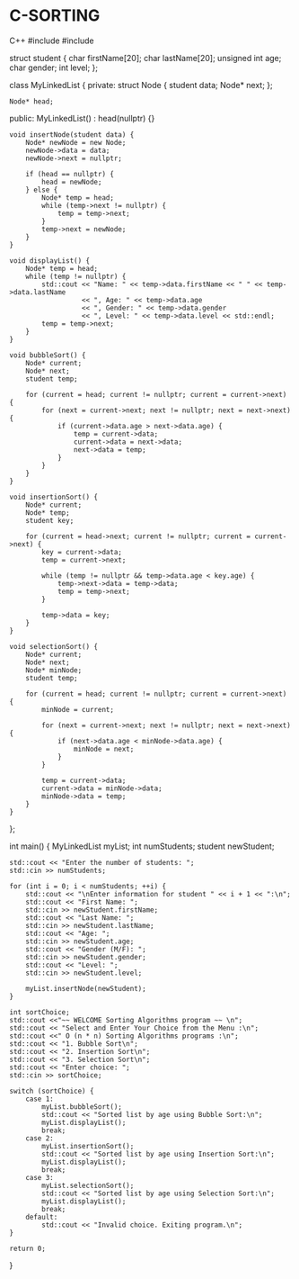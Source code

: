 # C-SORTING
C++
#include <iostream>
#include <cstring>

struct student {
    char firstName[20];
    char lastName[20];
    unsigned int age;
    char gender;
    int level;
};

class MyLinkedList {
private:
    struct Node {
        student data;
        Node* next;
    };

    Node* head;

public:
    MyLinkedList() : head(nullptr) {}

    void insertNode(student data) {
        Node* newNode = new Node;
        newNode->data = data;
        newNode->next = nullptr;

        if (head == nullptr) {
            head = newNode;
        } else {
            Node* temp = head;
            while (temp->next != nullptr) {
                temp = temp->next;
            }
            temp->next = newNode;
        }
    }

    void displayList() {
        Node* temp = head;
        while (temp != nullptr) {
            std::cout << "Name: " << temp->data.firstName << " " << temp->data.lastName
                      << ", Age: " << temp->data.age
                      << ", Gender: " << temp->data.gender
                      << ", Level: " << temp->data.level << std::endl;
            temp = temp->next;
        }
    }

    void bubbleSort() {
        Node* current;
        Node* next;
        student temp;

        for (current = head; current != nullptr; current = current->next) {
            for (next = current->next; next != nullptr; next = next->next) {
                if (current->data.age > next->data.age) {
                    temp = current->data;
                    current->data = next->data;
                    next->data = temp;
                }
            }
        }
    }

    void insertionSort() {
        Node* current;
        Node* temp;
        student key;

        for (current = head->next; current != nullptr; current = current->next) {
            key = current->data;
            temp = current->next;

            while (temp != nullptr && temp->data.age < key.age) {
                temp->next->data = temp->data;
                temp = temp->next;
            }

            temp->data = key;
        }
    }

    void selectionSort() {
        Node* current;
        Node* next;
        Node* minNode;
        student temp;

        for (current = head; current != nullptr; current = current->next) {
            minNode = current;

            for (next = current->next; next != nullptr; next = next->next) {
                if (next->data.age < minNode->data.age) {
                    minNode = next;
                }
            }

            temp = current->data;
            current->data = minNode->data;
            minNode->data = temp;
        }
    }
};

int main() {
    MyLinkedList myList;
    int numStudents;
    student newStudent;

    std::cout << "Enter the number of students: ";
    std::cin >> numStudents;

    for (int i = 0; i < numStudents; ++i) {
        std::cout << "\nEnter information for student " << i + 1 << ":\n";
        std::cout << "First Name: ";
        std::cin >> newStudent.firstName;
        std::cout << "Last Name: ";
        std::cin >> newStudent.lastName;
        std::cout << "Age: ";
        std::cin >> newStudent.age;
        std::cout << "Gender (M/F): ";
        std::cin >> newStudent.gender;
        std::cout << "Level: ";
        std::cin >> newStudent.level;

        myList.insertNode(newStudent);
    }

    int sortChoice;
    std::cout <<"~~ WELCOME Sorting Algorithms program ~~ \n";
    std::cout << "Select and Enter Your Choice from the Menu :\n";
    std::cout <<" O (n * n) Sorting Algorithms programs :\n";
    std::cout << "1. Bubble Sort\n";
    std::cout << "2. Insertion Sort\n";
    std::cout << "3. Selection Sort\n";
    std::cout << "Enter choice: ";
    std::cin >> sortChoice;

    switch (sortChoice) {
        case 1:
            myList.bubbleSort();
            std::cout << "Sorted list by age using Bubble Sort:\n";
            myList.displayList();
            break;
        case 2:
            myList.insertionSort();
            std::cout << "Sorted list by age using Insertion Sort:\n";
            myList.displayList();
            break;
        case 3:
            myList.selectionSort();
            std::cout << "Sorted list by age using Selection Sort:\n";
            myList.displayList();
            break;
        default:
            std::cout << "Invalid choice. Exiting program.\n";
    }

    return 0;
}
